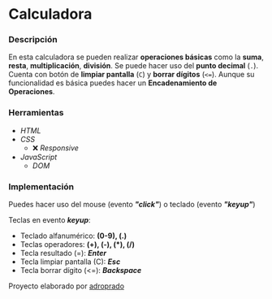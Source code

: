 # Calculadora

### Descripción

En esta calculadora se pueden realizar **operaciones básicas** como la **suma**, **resta**, **multiplicación**, **división**. Se puede hacer uso del **punto decimal** (`.`). Cuenta con botón de **limpiar pantalla** (`C`) y **borrar dígitos** (`<=`). Aunque su funcionalidad es básica puedes hacer un **Encadenamiento de Operaciones**.

### Herramientas

- _HTML_
- _CSS_
  - ❌ _Responsive_
- _JavaScript_
  - _DOM_

### Implementación

Puedes hacer uso del mouse (evento **_"click"_**) o teclado (evento **_"keyup"_**)

Teclas en evento **_keyup_**:

- Teclado alfanumérico: **(0-9), (.)**
- Teclas operadores: **(+), (-), (\*), (/)**
- Tecla resultado (=): **_Enter_**
- Tecla limpiar pantalla (C): **_Esc_**
- Tecla borrar dígito (<=): **_Backspace_**

Proyecto elaborado por [adroprado](https://github.com/adroprado)
